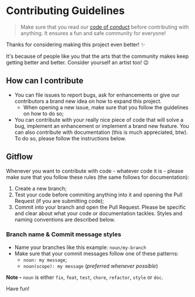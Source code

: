 # Contributing Guidelines
> Make sure that you read our [code of conduct]() before contributing with anything. It ensures a fun and safe community for everyone!

Thanks for considering making this project even better! :sparkles:

It's because of people like you that the arts that the community makes keep getting better and better. Consider yourself an artist too! :wink:

## How can I contribute
- You can file issues to report bugs, ask for enhancements or give our contributors a brand new idea on how to expand this project.
  - When opening a new issue, make sure that you follow the guidelines on how to do so;
- You can contribute with your really nice piece of code that will solve a bug, implement an enhancement or implement a brand new feature. 
You can also contribute with documentation (this is much appreciated, btw). To do so, please follow the instructions below.

## Gitflow
Whenever you want to contribute with code - whatever code it is - please make sure that you follow these rules (the same follows for documentation):
1. Create a new branch;
2. Test your code before commiting anything into it and opening the Pull Request (if you are submitting code);
3. Commit into your branch and open the Pull Request.
Please be specific and clear about what your code or documentation tackles. Styles and naming conventions are described below.

### Branch name & Commit message styles
- Name your branches like this example: `noun/my-branch`
- Make sure that your commit messages follow one of these patterns: 
  - `noun: my message`;
  - `noun(scope): my message` (*preferred whenever possible*)

**Note -** `noun` is either `fix`, `feat`, `test`, `chore`, `refactor`, `style` or `doc`.

Have fun!
